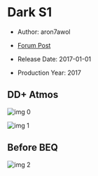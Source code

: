 # Dark S1

* Author: aron7awol

* [Forum Post](https://www.avsforum.com/threads/bass-eq-for-filtered-movies.2995212/post-56824798)

* Release Date: 2017-01-01
* Production Year: 2017

## DD+ Atmos

![img 0](https://fanart.tv/fanart/tv/334824/tvthumb/dark-5a2a7712af6d1.jpg)

![img 1](https://i.imgur.com/MFBEd4a.png)

## Before BEQ

![img 2](https://i.imgur.com/BRyQb9V.png)

